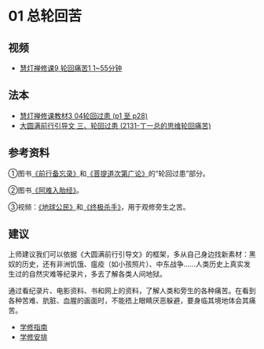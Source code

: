 # 01 总轮回苦

## 视频
- [慧灯禅修课9 轮回痛苦1 1~55分钟](/video/#慧灯禅修课第三册/04-1%20慧灯禅修课9%20轮回痛苦1.mp4#t=0,55:12)

## 法本
- [慧灯禅修课教材3  04轮回过患 (p1 至 p28)](/books/b3/3-04)
- [大圆满前行引导文 三、轮回过患 (2131-丁一总的思维轮回痛苦)](/books/dymqx/#2131-丁一总的思维轮回痛苦)

## 参考资料

①图书[《前行备忘录》](/refs/qxbwl/)和[《菩提道次第广论》](/refs/gl)的“轮回过患”部分。

②图书[《阿难入胎经》](/refs/misc/rthjj)。

③视频：[《地球公民》](https://box.hdcxb.net/其他资料/movies/Earthling%20地球公民.mp4)和[《终极杀手》](https://tv.cctv.com/2013/12/23/VIDE1387793537532980.shtml)，用于观修旁生之苦。

## 建议

上师建议我们可以依据《大圆满前行引导文》的框架，多从自己身边找新素材：黑奴的历史，还有非洲饥饿、瘟疫（如小孩照片）、中东战争……人类历史上真实发生过的自然灾难等纪录片，多去了解各类人间地狱。

通过看纪录片、电影资料、书和网上的资料，了解人类和旁生的各种痛苦。在看到各种苦难、肮脏、血腥的画面时，不能捂上眼睛厌恶躲避，要身临其境地体会其痛苦。

- [学修指南](https://fohuifayu.com/index.php/huideng-jiangtang/chanxiuke/zen-03/8654-zen03-lhgh)
- [学修安排](/docs/4jx/lhgh)
